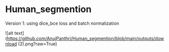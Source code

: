 # Human_segmention

Version 1:
using dice_bce loss and batch normalization

![alt text](https://github.com/AnujPanthri/Human_segmention/blob/main/outputs/download (2).png?raw=True)
